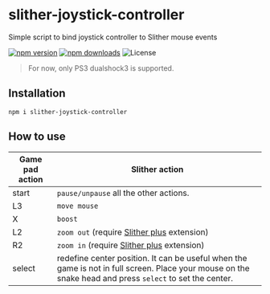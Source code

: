 # slither-joystick-controller
Simple script to bind joystick controller to Slither mouse events

[![npm version](https://img.shields.io/npm/v/slither-joystick-controller.svg?style=flat-square)](https://www.npmjs.com/package/slither-joystick-controller)
[![npm downloads](https://img.shields.io/npm/dm/slither-joystick-controller.svg?style=flat-square)](http://npm-stat.com/charts.html?package=slither-joystick-controller&from=2015-01-01)
![License](https://img.shields.io/badge/License-MIT-blue.svg?style=flat-square)

> For now, only PS3 dualshock3 is supported.

## Installation

```
npm i slither-joystick-controller
```

## How to use

Game pad action | Slither action
--- | ---
start | `pause/unpause` all the other actions.
L3 | `move mouse`
X | `boost`
L2 | `zoom out` (require [Slither plus](https://chrome.google.com/webstore/detail/slitherplus-zoom-skin-cre/cpbghpalffgmgocmnigfhalghmaemffo) extension)
R2 | `zoom in` (require [Slither plus](https://chrome.google.com/webstore/detail/slitherplus-zoom-skin-cre/cpbghpalffgmgocmnigfhalghmaemffo) extension)
select | redefine center position. It can be useful when the game is not in full screen. Place your mouse on the snake head and press `select` to set the center.